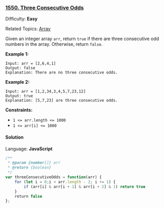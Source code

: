 ### [1550\. Three Consecutive Odds](https://leetcode.com/problems/three-consecutive-odds/)

Difficulty: **Easy**  

Related Topics: [Array](https://leetcode.com/tag/array/)

Given an integer array `arr`, return `true` if there are three consecutive odd numbers in the array. Otherwise, return `false`.

**Example 1:**

```
Input: arr = [2,6,4,1]
Output: false
Explanation: There are no three consecutive odds.
```

**Example 2:**

```
Input: arr = [1,2,34,3,4,5,7,23,12]
Output: true
Explanation: [5,7,23] are three consecutive odds.
```

**Constraints:**

*   `1 <= arr.length <= 1000`
*   `1 <= arr[i] <= 1000`


#### Solution

Language: **JavaScript**

```javascript
/**
 * @param {number[]} arr
 * @return {boolean}
 */
var threeConsecutiveOdds = function(arr) {
    for (let i = 0;i < arr.length - 2; i += 1) {
        if (arr[i] & arr[i + 1] & arr[i + 2] & 1) return true
    }
    return false
};
```
